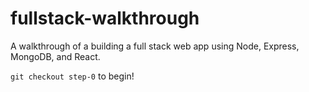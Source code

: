 # fullstack-walkthrough
A walkthrough of a building a full stack web app using Node, Express, MongoDB, and React.

`git checkout step-0` to begin!
